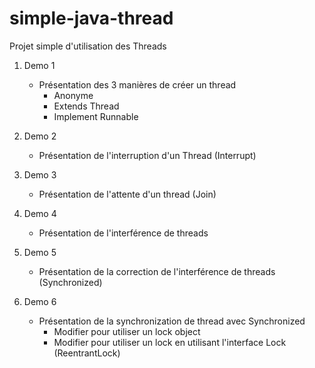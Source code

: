 # simple-java-thread
Projet simple d'utilisation des Threads

1. Demo 1
   - Présentation des 3 manières de créer un thread
     - Anonyme
     - Extends Thread
     - Implement Runnable

2. Demo 2
   - Présentation de l'interruption d'un Thread (Interrupt)

3. Demo 3
    - Présentation de l'attente d'un thread (Join)

4. Demo 4
    - Présentation de l'interférence de threads

5. Demo 5
    - Présentation de la correction de l'interférence de threads (Synchronized)

6. Demo 6
    - Présentation de la synchronization de thread avec Synchronized
      - Modifier pour utiliser un lock object
      - Modifier pour utiliser un lock en utilisant l'interface Lock (ReentrantLock)